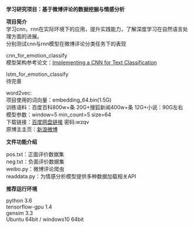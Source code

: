 **学习研究项目：基于微博评论的数据挖掘与情感分析**  


**项目简介**  
学习cnn，rnn在实际环境下的应用，提升实践能力，了解深度学习在自然语言处理方面的进展。  
分别测试cnn与rnn模型在微博评论分类任务下的表现  

cnn_for_emotion_classify  
模型架构参考论文：[Implementing a CNN for Text Classification](http://www.wildml.com/2015/12/implementing-a-cnn-for-text-classification-in-tensorflow/)  

lstm_for_emotion_classify  
待完善

word2vec:  
项目使用的词向量：embedding_64.bin(1.5G)  
训练语料：百度百科800w+条 20G+搜狐新闻400w+条 12G+小说：90G左右  
模型参数：window=5 min_count=5 size=64  
下载链接：[百度网盘链接](https://pan.baidu.com/s/1o7MWrnc) 密码:wzqv  
原博主主页：[新浪微博](https://weibo.com/u/6131343391?is_all=1)  


**文件功能介绍**

pos.txt：正面评价数据集  
neg.txt：负面评价数据集  
weibo.py：微博评论爬虫  
readdata.py：为情感分析模型提供多种数据加载相关API




**推荐运行环境**  

python 3.6  
tensorflow-gpu 1.4  
gensim 3.3  
Ubuntu 64bit / windows10 64bit  